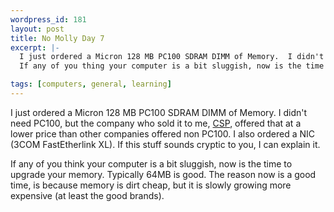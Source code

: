 ```yaml
--- 
wordpress_id: 181
layout: post
title: No Molly Day 7
excerpt: |-
  I just ordered a Micron 128 MB PC100 SDRAM DIMM of Memory.  I didn't need PC100, but the company who sold it to me, <a href="http://www.concentric.net/~Csplus/">CSP</a>, offered that at a lower price than other companies offered non PC100.  I also ordered a NIC (3COM FastEtherlink XL).  If this stuff sounds cryptic to you, I can explain it.<p>
  If any of you thing your computer is a bit sluggish, now is the time to upgrade your memory.  Typically 64MB is good.  The reason now is a good time, is because memory is dirt cheap, but it is slowly growing more expensive (at least the good brands).

tags: [computers, general, learning]
---
```


I just ordered a Micron 128 MB PC100 SDRAM DIMM of Memory.  I didn't need PC100, but the company who sold it to me, <a href="http://www.concentric.net/~Csplus/">CSP</a>, offered that at a lower price than other companies offered non PC100.  I also ordered a NIC (3COM FastEtherlink XL).  If this stuff sounds cryptic to you, I can explain it.<p>
If any of you think your computer is a bit sluggish, now is the time to upgrade your memory.  Typically 64MB is good.  The reason now is a good time, is because memory is dirt cheap, but it is slowly growing more expensive (at least the good brands).
